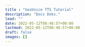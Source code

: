 ```yaml
---
title : "SeaVoice TTS Tutorial"
description: "Docs Doks."
lead: ""
date: 2022-05-12T08:48:57+00:00
lastmod: 2022-05-12T08:48:57+00:00
draft: false
images: []
---
```

